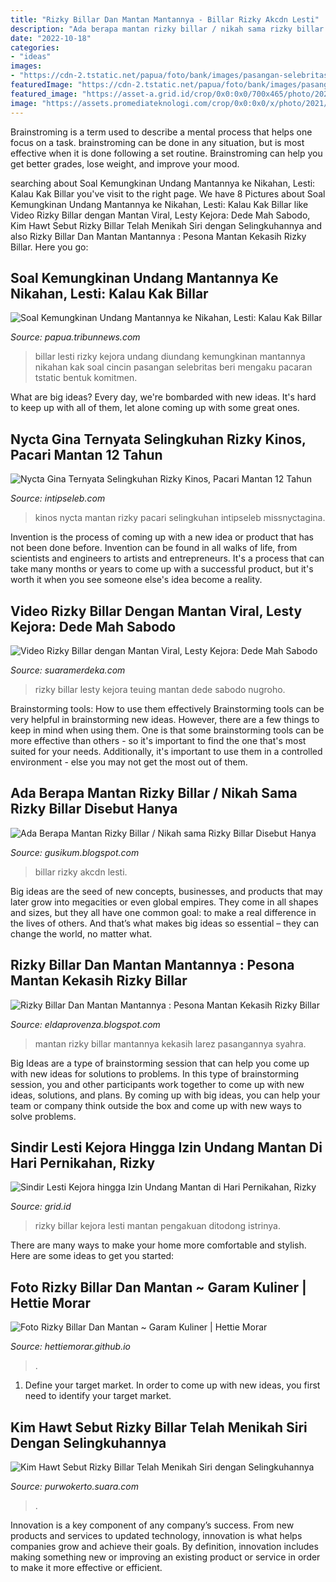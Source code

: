 ```yaml
---
title: "Rizky Billar Dan Mantan Mantannya - Billar Rizky Akcdn Lesti"
description: "Ada berapa mantan rizky billar / nikah sama rizky billar disebut hanya"
date: "2022-10-18"
categories:
- "ideas"
images:
- "https://cdn-2.tstatic.net/papua/foto/bank/images/pasangan-selebritas-lesti-kejora-dan-rizky-billar.jpg"
featuredImage: "https://cdn-2.tstatic.net/papua/foto/bank/images/pasangan-selebritas-lesti-kejora-dan-rizky-billar.jpg"
featured_image: "https://asset-a.grid.id/crop/0x0:0x0/700x465/photo/2021/08/04/rizky-billar-dan-lesti-kejora-t-20210804073020.jpg"
image: "https://assets.promediateknologi.com/crop/0x0:0x0/x/photo/2021/07/24/1698891700.jpg"
---
```



Brainstroming is a term used to describe a mental process that helps one focus on a task. brainstroming can be done in any situation, but is most effective when it is done following a set routine. Brainstroming can help you get better grades, lose weight, and improve your mood.

	

		
searching about Soal Kemungkinan Undang Mantannya ke Nikahan, Lesti: Kalau Kak Billar you've visit to the right page. We have 8 Pictures about Soal Kemungkinan Undang Mantannya ke Nikahan, Lesti: Kalau Kak Billar like Video Rizky Billar dengan Mantan Viral, Lesty Kejora: Dede Mah Sabodo, Kim Hawt Sebut Rizky Billar Telah Menikah Siri dengan Selingkuhannya and also Rizky Billar Dan Mantan Mantannya : Pesona Mantan Kekasih Rizky Billar. Here you go:
		
    
## Soal Kemungkinan Undang Mantannya Ke Nikahan, Lesti: Kalau Kak Billar

<img loading=lazy src="https://cdn-2.tstatic.net/papua/foto/bank/images/pasangan-selebritas-lesti-kejora-dan-rizky-billar.jpg" onerror="this.onerror=null;this.src='https://tse1.mm.bing.net/th?id=OIP.Fe4kX3VUuUU3n7CdNQHYHAHaEK&amp;pid=15.1';" alt="Soal Kemungkinan Undang Mantannya ke Nikahan, Lesti: Kalau Kak Billar">

_Source: papua.tribunnews.com_

>billar lesti rizky kejora undang diundang kemungkinan mantannya nikahan kak soal cincin pasangan selebritas beri mengaku pacaran tstatic bentuk komitmen. 

	

What are big ideas?
Every day, we're bombarded with new ideas. It's hard to keep up with all of them, let alone coming up with some great ones.

    
## Nycta Gina Ternyata Selingkuhan Rizky Kinos, Pacari Mantan 12 Tahun

<img loading=lazy src="https://thumb.intipseleb.com/media/frontend/thumbs3/2020/06/11/5ee1e5a7b2fc1-nycta-gina-dan-rizky-kinos_663_372.jpeg" onerror="this.onerror=null;this.src='https://tse4.mm.bing.net/th?id=OIP.4uBGIUay5n0gjab0Joz0ZQHaEJ&amp;pid=15.1';" alt="Nycta Gina Ternyata Selingkuhan Rizky Kinos, Pacari Mantan 12 Tahun">

_Source: intipseleb.com_

>kinos nycta mantan rizky pacari selingkuhan intipseleb missnyctagina. 

	

Invention is the process of coming up with a new idea or product that has not been done before. Invention can be found in all walks of life, from scientists and engineers to artists and entrepreneurs. It's a process that can take many months or years to come up with a successful product, but it's worth it when you see someone else's idea become a reality.

    
## Video Rizky Billar Dengan Mantan Viral, Lesty Kejora: Dede Mah Sabodo

<img loading=lazy src="https://assets.promediateknologi.com/crop/0x0:0x0/x/photo/2021/07/24/1698891700.jpg" onerror="this.onerror=null;this.src='https://tse1.mm.bing.net/th?id=OIP.hDTDZRo5pfyAtlYe5VdpqAHaEK&amp;pid=15.1';" alt="Video Rizky Billar dengan Mantan Viral, Lesty Kejora: Dede Mah Sabodo">

_Source: suaramerdeka.com_

>rizky billar lesty kejora teuing mantan dede sabodo nugroho. 

	

Brainstorming tools: How to use them effectively
Brainstorming tools can be very helpful in brainstorming new ideas. However, there are a few things to keep in mind when using them. One is that some brainstorming tools can be more effective than others - so it's important to find the one that's most suited for your needs. Additionally, it's important to use them in a controlled environment - else you may not get the most out of them.

    
## Ada Berapa Mantan Rizky Billar / Nikah Sama Rizky Billar Disebut Hanya

<img loading=lazy src="https://akcdn.detik.net.id/visual/2021/06/12/lesti-kejora-dan-rizky-billar_169.jpeg?wid=63&amp;w=650&amp;t=jpeg" onerror="this.onerror=null;this.src='https://tse3.mm.bing.net/th?id=OIP.cJHiZHGZcJ7odA-jO9PMIwHaEK&amp;pid=15.1';" alt="Ada Berapa Mantan Rizky Billar / Nikah sama Rizky Billar Disebut Hanya">

_Source: gusikum.blogspot.com_

>billar rizky akcdn lesti. 

	

Big ideas are the seed of new concepts, businesses, and products that may later grow into megacities or even global empires. They come in all shapes and sizes, but they all have one common goal: to make a real difference in the lives of others. And that’s what makes big ideas so essential – they can change the world, no matter what.

    
## Rizky Billar Dan Mantan Mantannya : Pesona Mantan Kekasih Rizky Billar

<img loading=lazy src="https://cdn-2.tstatic.net/wow/foto/bank/images/rizky-billar-terbahak-saat-raffi-singgung-mantan-pacar-lesti.jpg" onerror="this.onerror=null;this.src='https://tse1.mm.bing.net/th?id=OIP.8_zn_P5wvHZRununYBRRxQHaEK&amp;pid=15.1';" alt="Rizky Billar Dan Mantan Mantannya : Pesona Mantan Kekasih Rizky Billar">

_Source: eldaprovenza.blogspot.com_

>mantan rizky billar mantannya kekasih larez pasangannya syahra. 

	

Big Ideas are a type of brainstorming session that can help you come up with new ideas for solutions to problems. In this type of brainstorming session, you and other participants work together to come up with new ideas, solutions, and plans. By coming up with big ideas, you can help your team or company think outside the box and come up with new ways to solve problems.

    
## Sindir Lesti Kejora Hingga Izin Undang Mantan Di Hari Pernikahan, Rizky

<img loading=lazy src="https://asset-a.grid.id/crop/0x0:0x0/700x465/photo/2021/08/04/rizky-billar-dan-lesti-kejora-t-20210804073020.jpg" onerror="this.onerror=null;this.src='https://tse1.mm.bing.net/th?id=OIP.wTa24P6UU0S7pbL9r87ANwHaE6&amp;pid=15.1';" alt="Sindir Lesti Kejora hingga Izin Undang Mantan di Hari Pernikahan, Rizky">

_Source: grid.id_

>rizky billar kejora lesti mantan pengakuan ditodong istrinya. 

	

There are many ways to make your home more comfortable and stylish. Here are some ideas to get you started: 

    
## Foto Rizky Billar Dan Mantan ~ Garam Kuliner | Hettie Morar

<img loading=lazy src="https://www.wowkeren.com/display/images/photo/2020/08/04/00323448s3.jpg" onerror="this.onerror=null;this.src='https://tse2.mm.bing.net/th?id=OIP.naIz_X70e8LVgXqreb6ofQHaEK&amp;pid=15.1';" alt="Foto Rizky Billar Dan Mantan ~ Garam Kuliner | Hettie Morar">

_Source: hettiemorar.github.io_

>. 

	

1. Define your target market. In order to come up with new ideas, you first need to identify your target market.

    
## Kim Hawt Sebut Rizky Billar Telah Menikah Siri Dengan Selingkuhannya

<img loading=lazy src="https://media.suara.com/suara-partners/purwokerto/thumbs/970x545/2022/10/02/1-rizky-lesti.jpeg" onerror="this.onerror=null;this.src='https://tse4.mm.bing.net/th?id=OIP.Xzu_vtdNwjbkJr582s-9lAHaEK&amp;pid=15.1';" alt="Kim Hawt Sebut Rizky Billar Telah Menikah Siri dengan Selingkuhannya">

_Source: purwokerto.suara.com_

>. 

	

Innovation is a key component of any company’s success. From new products and services to updated technology, innovation is what helps companies grow and achieve their goals. By definition, innovation includes making something new or improving an existing product or service in order to make it more effective or efficient.

